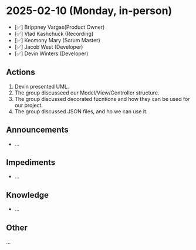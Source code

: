 # 2025-02-10 (Monday, in-person)

- [✅] Brippney Vargas(Product Owner)
- [✅] Vlad Kashchuck (Recording)
- [✅] Keomony Mary (Scrum Master)
- [✅] Jacob West (Developer)
- [✅] Devin Winters (Developer)

## Actions

1. Devin presented UML.
2. The group discusseed our Model/View/Controller structure.
3. The group discussed decorated fucntions and how they can be used for our project.
4. The group discussed JSON files, and ho we can use it.

## Announcements

- …

## Impediments

- …

## Knowledge

- …

## Other

…
